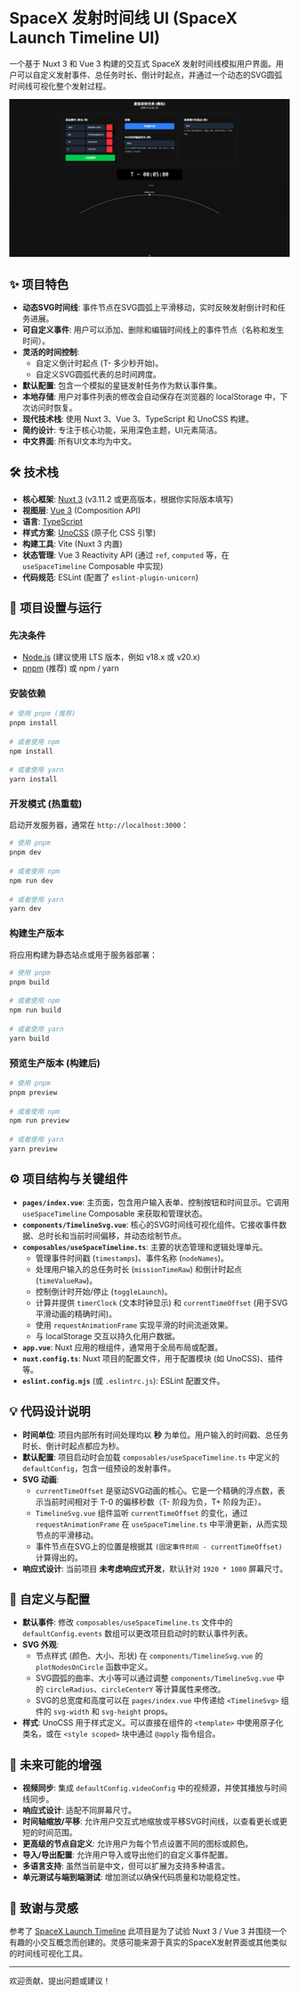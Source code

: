 # SpaceX 发射时间线 UI (SpaceX Launch Timeline UI)

一个基于 Nuxt 3 和 Vue 3 构建的交互式 SpaceX 发射时间线模拟用户界面。用户可以自定义发射事件、总任务时长、倒计时起点，并通过一个动态的SVG圆弧时间线可视化整个发射过程。

![SpaceX Launch Timeline UI 预览](./spacex-timeline-preview.png)

## ✨ 项目特色

- **动态SVG时间线**: 事件节点在SVG圆弧上平滑移动，实时反映发射倒计时和任务进展。
- **可自定义事件**: 用户可以添加、删除和编辑时间线上的事件节点（名称和发生时间）。
- **灵活的时间控制**:
  - 自定义倒计时起点 (T- 多少秒开始)。
  - 自定义SVG圆弧代表的总时间跨度。
- **默认配置**: 包含一个模拟的星链发射任务作为默认事件集。
- **本地存储**: 用户对事件列表的修改会自动保存在浏览器的 localStorage 中，下次访问时恢复。
- **现代技术栈**: 使用 Nuxt 3、Vue 3、TypeScript 和 UnoCSS 构建。
- **简约设计**: 专注于核心功能，采用深色主题，UI元素简洁。
- **中文界面**: 所有UI文本均为中文。

## 🛠️ 技术栈

- **核心框架**: [Nuxt 3](https://nuxt.com/) (v3.11.2 或更高版本，根据你实际版本填写)
- **视图层**: [Vue 3](https://vuejs.org/) (Composition API)
- **语言**: [TypeScript](https://www.typescriptlang.org/)
- **样式方案**: [UnoCSS](https://unocss.dev/) (原子化 CSS 引擎)
- **构建工具**: Vite (Nuxt 3 内置)
- **状态管理**: Vue 3 Reactivity API (通过 `ref`, `computed` 等，在 `useSpaceTimeline` Composable 中实现)
- **代码规范**: ESLint (配置了 `eslint-plugin-unicorn`)

## 🚀 项目设置与运行

### 先决条件

- [Node.js](https://nodejs.org/) (建议使用 LTS 版本，例如 v18.x 或 v20.x)
- [pnpm](https://pnpm.io/installation) (推荐) 或 npm / yarn

### 安装依赖

```bash
# 使用 pnpm (推荐)
pnpm install

# 或者使用 npm
npm install

# 或者使用 yarn
yarn install
```

### 开发模式 (热重载)

启动开发服务器，通常在 `http://localhost:3000`：

```bash
# 使用 pnpm
pnpm dev

# 或者使用 npm
npm run dev

# 或者使用 yarn
yarn dev
```

### 构建生产版本

将应用构建为静态站点或用于服务器部署：

```bash
# 使用 pnpm
pnpm build

# 或者使用 npm
npm run build

# 或者使用 yarn
yarn build
```

### 预览生产版本 (构建后)

```bash
# 使用 pnpm
pnpm preview

# 或者使用 npm
npm run preview

# 或者使用 yarn
yarn preview
```

## ⚙️ 项目结构与关键组件

- **`pages/index.vue`**: 主页面，包含用户输入表单、控制按钮和时间显示。它调用 `useSpaceTimeline` Composable 来获取和管理状态。
- **`components/TimelineSvg.vue`**: 核心的SVG时间线可视化组件。它接收事件数据、总时长和当前时间偏移，并动态绘制节点。
- **`composables/useSpaceTimeline.ts`**: 主要的状态管理和逻辑处理单元。
  - 管理事件时间戳 (`timestamps`)、事件名称 (`nodeNames`)。
  - 处理用户输入的总任务时长 (`missionTimeRaw`) 和倒计时起点 (`timeValueRaw`)。
  - 控制倒计时开始/停止 (`toggleLaunch`)。
  - 计算并提供 `timerClock` (文本时钟显示) 和 `currentTimeOffset` (用于SVG平滑动画的精确时间)。
  - 使用 `requestAnimationFrame` 实现平滑的时间流逝效果。
  - 与 localStorage 交互以持久化用户数据。
- **`app.vue`**: Nuxt 应用的根组件，通常用于全局布局或配置。
- **`nuxt.config.ts`**: Nuxt 项目的配置文件，用于配置模块 (如 UnoCSS)、插件等。
- **`eslint.config.mjs`** (或 `.eslintrc.js`): ESLint 配置文件。

## 💡 代码设计说明

- **时间单位**: 项目内部所有时间处理均以 **秒** 为单位。用户输入的时间戳、总任务时长、倒计时起点都应为秒。
- **默认配置**: 项目启动时会加载 `composables/useSpaceTimeline.ts` 中定义的 `defaultConfig`，包含一组预设的发射事件。
- **SVG 动画**:
  - `currentTimeOffset` 是驱动SVG动画的核心。它是一个精确的浮点数，表示当前时间相对于 T-0 的偏移秒数（T- 阶段为负，T+ 阶段为正）。
  - `TimelineSvg.vue` 组件监听 `currentTimeOffset` 的变化，通过 `requestAnimationFrame` 在 `useSpaceTimeline.ts` 中平滑更新，从而实现节点的平滑移动。
  - 事件节点在SVG上的位置是根据其 `(固定事件时间 - currentTimeOffset)` 计算得出的。
- **响应式设计**: 当前项目 **未考虑响应式开发**，默认针对 `1920 * 1080` 屏幕尺寸。

## 🔧 自定义与配置

- **默认事件**: 修改 `composables/useSpaceTimeline.ts` 文件中的 `defaultConfig.events` 数组可以更改项目启动时的默认事件列表。
- **SVG 外观**:
  - 节点样式 (颜色、大小、形状) 在 `components/TimelineSvg.vue` 的 `plotNodesOnCircle` 函数中定义。
  - SVG圆弧的曲率、大小等可以通过调整 `components/TimelineSvg.vue` 中的 `circleRadius`、`circleCenterY` 等计算属性来修改。
  - SVG的总宽度和高度可以在 `pages/index.vue` 中传递给 `<TimelineSvg>` 组件的 `svg-width` 和 `svg-height` props。
- **样式**: UnoCSS 用于样式定义。可以直接在组件的 `<template>` 中使用原子化类名，或在 `<style scoped>` 块中通过 `@apply` 指令组合。

## 🔮 未来可能的增强

- **视频同步**: 集成 `defaultConfig.videoConfig` 中的视频源，并使其播放与时间线同步。
- **响应式设计**: 适配不同屏幕尺寸。
- **时间轴缩放/平移**: 允许用户交互式地缩放或平移SVG时间线，以查看更长或更短的时间范围。
- **更高级的节点自定义**: 允许用户为每个节点设置不同的图标或颜色。
- **导入/导出配置**: 允许用户导入或导出他们的自定义事件配置。
- **多语言支持**: 虽然当前是中文，但可以扩展为支持多种语言。
- **单元测试与端到端测试**: 增加测试以确保代码质量和功能稳定性。

## 🙏 致谢与灵感

参考了 [SpaceX Launch Timeline](https://github.com/yuchenliu15/spaceX-timeline)
此项目是为了试验 Nuxt 3 / Vue 3 并围绕一个有趣的小交互概念而创建的。灵感可能来源于真实的SpaceX发射界面或其他类似的时间线可视化工具。

---

欢迎贡献、提出问题或建议！
